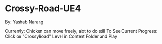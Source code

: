 # Crossy-Road-UE4
By: Yashab Narang

Currently: Chicken can move freely, alot to do still
To See Current Progress: Click on "CrossyRoad" Level in Content Folder and Play
